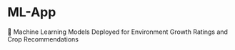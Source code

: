 # ML-App
🤖 Machine Learning Models Deployed for Environment Growth Ratings and Crop Recommendations 

